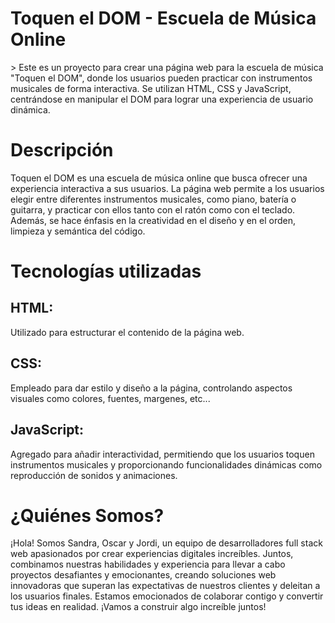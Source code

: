 <h1>Toquen el DOM - Escuela de Música Online</h1>>
Este es un proyecto para crear una página web para la escuela de música "Toquen el DOM", donde los usuarios pueden practicar con instrumentos musicales de forma interactiva. Se utilizan HTML, CSS y JavaScript, centrándose en manipular el DOM para lograr una experiencia de usuario dinámica.
<h1>Descripción</h1>
Toquen el DOM es una escuela de música online que busca ofrecer una experiencia interactiva a sus usuarios. La página web permite a los usuarios elegir entre diferentes instrumentos musicales, como piano, batería o guitarra, y practicar con ellos tanto con el ratón como con el teclado. Además, se hace énfasis en la creatividad en el diseño y en el orden, limpieza y semántica del código.
<h1>Tecnologías utilizadas</h1>
<h2>HTML:</h2> Utilizado para estructurar el contenido de la página web.
<h2>CSS:</h2> Empleado para dar estilo y diseño a la página, controlando aspectos visuales como colores, fuentes, margenes, etc...
<h2>JavaScript:</h2> Agregado para añadir interactividad, permitiendo que los usuarios toquen instrumentos musicales y proporcionando funcionalidades dinámicas como reproducción de sonidos y animaciones.

<h1>¿Quiénes Somos?</h1>
¡Hola! Somos Sandra, Oscar y Jordi, un equipo de desarrolladores full stack web apasionados por crear experiencias digitales increíbles.
Juntos, combinamos nuestras habilidades y experiencia para llevar a cabo proyectos desafiantes y emocionantes, creando soluciones web innovadoras que superan las expectativas de nuestros clientes y deleitan a los usuarios finales. Estamos emocionados de colaborar contigo y convertir tus ideas en realidad. ¡Vamos a construir algo increíble juntos!
